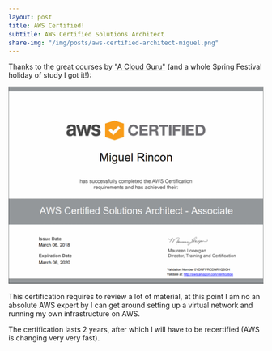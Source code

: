 ```yaml
---
layout: post
title: AWS Certified!
subtitle: AWS Certified Solutions Architect
share-img: "/img/posts/aws-certified-architect-miguel.png"
---
```


Thanks to the great courses by ["A Cloud Guru"](https://acloud.guru/) (and a whole Spring Festival holiday of study I got it!):

![AWS Certified - Miguel Rincon](/img/posts/aws-certified-architect-miguel.png)

This certification requires to review a lot of material, at this point I am no an absolute AWS expert by I can get around setting up a virtual network and running my own infrastructure on AWS.

The certification lasts 2 years, after which I will have to be recertified (AWS is changing very very fast).
